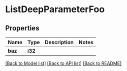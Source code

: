 # ListDeepParameterFoo

## Properties

Name | Type | Description | Notes
------------ | ------------- | ------------- | -------------
**baz** | **i32** |  | 

[[Back to Model list]](../README.md#documentation-for-models) [[Back to API list]](../README.md#documentation-for-api-endpoints) [[Back to README]](../README.md)


